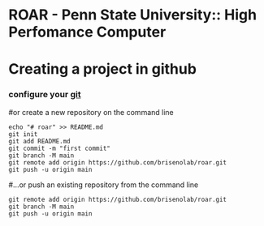 # ROAR - Penn State University:: High Perfomance Computer

# Creating a project in github
### configure your [git](https://github.com/brisenolab/roar/blob/main/git)

#or create a new repository on the command line
```
echo "# roar" >> README.md
git init
git add README.md
git commit -m "first commit"
git branch -M main
git remote add origin https://github.com/brisenolab/roar.git
git push -u origin main
```

#…or push an existing repository from the command line
```
git remote add origin https://github.com/brisenolab/roar.git
git branch -M main
git push -u origin main
```
